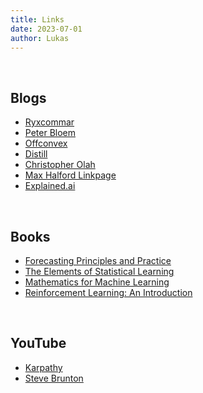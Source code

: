 ```yaml
---
title: Links
date: 2023-07-01 
author: Lukas
---
```


<br> 

## Blogs

* [Ryxcommar](https://ryxcommar.com/)
* [Peter Bloem](https://peterbloem.nl/blog/)
* [Offconvex](https://offconvex.org)
* [Distill](https://distill.pub/)
* [Christopher Olah](https://colah.github.io/)
* [Max Halford Linkpage](https://maxhalford.github.io/links/)
* [Explained.ai](https://explained.ai/)

<br>   

## Books

* [Forecasting Principles and Practice](https://otexts.com/fpp3/)
* [The Elements of Statistical Learning](https://hastie.su.domains/Papers/ESLII.pdf)
* [Mathematics for Machine Learning](https://mml-book.github.io/book/mml-book.pdf)
* [Reinforcement Learning: An Introduction](http://incompleteideas.net/book/the-book-2nd.html)

<br>  

## YouTube

* [Karpathy](https://www.youtube.com/@AndrejKarpathy)
* [Steve Brunton](https://www.youtube.com/@Eigensteve)
